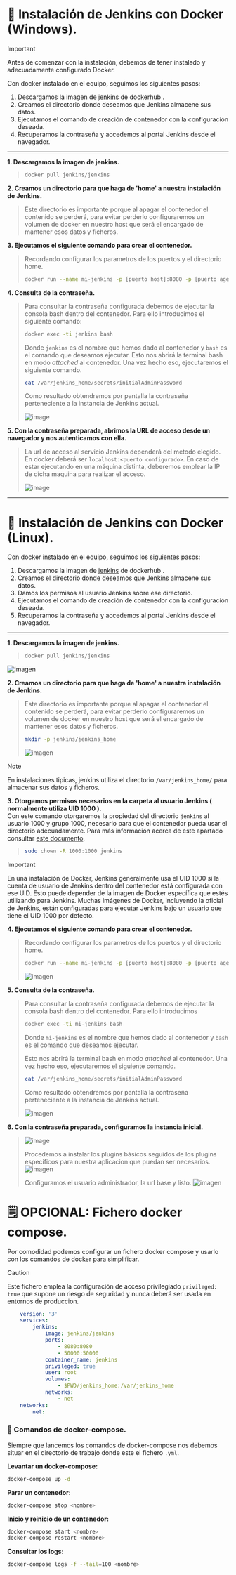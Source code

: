 # 📌 Instalación de Jenkins con Docker (Windows).
>[!IMPORTANT]
> Antes de comenzar con la instalación, debemos de tener instalado y adecuadamente configurado Docker.
       
Con docker instalado en el equipo, seguimos los siguientes pasos:
   1. Descargamos la imagen de [jenkins](https://hub.docker.com/r/jenkins/jenkins) de dockerhub .
   2. Creamos el directorio donde deseamos que Jenkins almacene sus datos.
   3. Ejecutamos el comando de creación de contenedor con la configuración deseada.
   4. Recuperamos la contraseña y accedemos al portal Jenkins desde el navegador.
          
---
           
**1. Descargamos la imagen de jenkins.**
>```bash
>docker pull jenkins/jenkins
>```
       
**2. Creamos un directorio para que haga de 'home' a nuestra instalación de Jenkins.**    
>Este directorio es importante porque al apagar el contenedor el contenido se perderá, para evitar perderlo configuraremos un volumen de docker en nuestro
>host que será el encargado de mantener esos datos y ficheros.
    
**3. Ejecutamos el siguiente comando para crear el contenedor.**    
>Recordando configurar los parametros de los puertos y el directorio home.
>```bash
>docker run --name mi-jenkins -p [puerto host]:8080 -p [puerto agente conexion host]:50000 -v [directorio home en host]:/var/jenkins_home jenkins/jenkins:latest
>```
    
**4. Consulta de la contraseña.**   
>Para consultar la contraseña configurada debemos de ejecutar la consola bash dentro del contenedor. Para ello introducimos el siguiente comando:
>```bash
>docker exec -ti jenkins bash
>```
>Donde `jenkins` es el nombre que hemos dado al contenedor y `bash` es el comando que deseamos ejecutar.
>Esto nos abrirá la terminal bash en modo _attached_ al contenedor. Una vez hecho eso, ejecutaremos el siguiente comando.
>```bash
>cat /var/jenkins_home/secrets/initialAdminPassword
>```
>Como resultado obtendremos por pantalla la contraseña perteneciente a la instancia de Jenkins actual.
>    
>![image](https://github.com/user-attachments/assets/cb066c53-7b60-4e25-ba95-e88b28a92342)
    
**5. Con la contraseña preparada, abrimos la URL de acceso desde un navegador y nos autenticamos con ella.**      
> La url de acceso al servicio Jenkins dependerá del metodo elegido. En docker deberá ser `localhost:<puerto configurado>`. En caso de estar ejecutando en una máquina distinta, deberemos emplear la IP de dicha maquina para realizar el acceso.
>    
>![image](https://github.com/user-attachments/assets/87056e14-61b0-4735-b662-f8ebc4f4a227)
    
---
    
# 📌 Instalación de Jenkins con Docker (Linux).
Con docker instalado en el equipo, seguimos los siguientes pasos:
   1. Descargamos la imagen de [jenkins](https://hub.docker.com/r/jenkins/jenkins) de dockerhub .
   2. Creamos el directorio donde deseamos que Jenkins almacene sus datos.
   3. Damos los permisos al usuario Jenkins sobre ese directorio.
   4. Ejecutamos el comando de creación de contenedor con la configuración deseada.
   5. Recuperamos la contraseña y accedemos al portal Jenkins desde el navegador.
    
--- 
    
**1. Descargamos la imagen de jenkins.**   
>```bash
>docker pull jenkins/jenkins
>```

![imagen](https://github.com/user-attachments/assets/9ad4c5aa-36fe-4094-a7be-a74e7730669e)
    
**2. Creamos un directorio para que haga de 'home' a nuestra instalación de Jenkins.**    
> Este directorio es importante porque al apagar el contenedor el contenido se perderá, para evitar perderlo configuraremos un volumen de docker en nuestro
>host que será el encargado de mantener esos datos y ficheros.
>```bash
>mkdir -p jenkins/jenkins_home
>```
>
>![imagen](https://github.com/user-attachments/assets/a3489a05-0579-4e6a-8a96-ce8f7f00c2be)

>[!NOTE]
>En instalaciones tipicas, jenkins utiliza el directorio `/var/jenkins_home/` para almacenar sus datos y ficheros.

**3. Otorgamos permisos necesarios en la carpeta al usuario Jenkins ( normalmente utiliza UID 1000 ).**   
Con este comando otorgaremos la propiedad del directorio `jenkins` al usuario 1000 y grupo 1000, necesario para que el contenedor pueda usar el directorio adecuadamente.
Para más información acerca de este apartado consultar [este documento](usuario-jenkins.md). 
>```bash
>sudo chown -R 1000:1000 jenkins
>```


     
>[!IMPORTANT]
>En una instalación de Docker, Jenkins generalmente usa el UID 1000 si la cuenta de usuario de Jenkins dentro del contenedor está configurada con ese UID. Esto puede depender de la imagen de Docker específica que estés utilizando para Jenkins. Muchas imágenes de Docker, incluyendo la oficial de Jenkins, están configuradas para ejecutar Jenkins bajo un usuario que tiene el UID 1000 por defecto.

**4. Ejecutamos el siguiente comando para crear el contenedor.**    
>Recordando configurar los parametros de los puertos y el directorio home.
>```bash
>docker run --name mi-jenkins -p [puerto host]:8080 -p [puerto agente conexion host]:50000 -v [directorio home en host]:/var/jenkins_home jenkins/jenkins:latest
>```
>   
>![imagen](https://github.com/user-attachments/assets/f110468e-a53a-4b0b-abc6-4e38a6a8a565)
    
    
**5. Consulta de la contraseña.**    
>Para consultar la contraseña configurada debemos de ejecutar la consola bash dentro del contenedor. Para ello introducimos
>```bash
>docker exec -ti mi-jenkins bash
>```
>Donde `mi-jenkins` es el nombre que hemos dado al contenedor y `bash` es el comando que deseamos ejecutar.
>    
>Esto nos abrirá la terminal bash en modo _attached_ al contenedor. Una vez hecho eso, ejecutaremos el siguiente comando.
>```bash
>cat /var/jenkins_home/secrets/initialAdminPassword
>```
>Como resultado obtendremos por pantalla la contraseña perteneciente a la instancia de Jenkins actual.
>    
>![imagen](https://github.com/user-attachments/assets/8fcf868b-62a0-4d90-b53a-4d2e4600a8ad)
        
**6. Con la contraseña preparada, configuramos la instancia inicial.**      
>    
>![image](https://github.com/user-attachments/assets/87056e14-61b0-4735-b662-f8ebc4f4a227)
>
> Procedemos a instalar los plugins básicos seguidos de los plugins especificos para nuestra aplicacion que puedan ser necesarios. 
> ![imagen](https://github.com/user-attachments/assets/d19e9460-a75c-45cd-b224-e977721208b7)
>
> Configuramos el usuario administrador, la url base y listo.
> ![imagen](https://github.com/user-attachments/assets/d1a91129-310f-4840-9f26-bbd32fe9e4cf)
   



# 🗒️ OPCIONAL: Fichero docker compose.
Por comodidad podemos configurar un fichero docker compose y usarlo con los comandos de docker para simplificar.

>[!CAUTION]
> Este fichero emplea la configuración de acceso privilegiado `privileged: true` que supone un riesgo de seguridad y nunca deberá ser usada en entornos de produccion.

```yml
    version: '3'
    services:
        jenkins:
            image: jenkins/jenkins 
            ports:
                - 8080:8080
                - 50000:50000
            container_name: jenkins
            privileged: true
            user: root
            volumes:
                - $PWD/jenkins_home:/var/jenkins_home 
            networks:
                - net
    networks:
        net: 
```

### 🔸 Comandos de docker-compose.
Siempre que lancemos los comandos de docker-compose nos debemos situar en el directorio de trabajo donde este el fichero `.yml`.

**Levantar un docker-compose:**
```bash
docker-compose up -d
```

**Parar un contenedor:**
```bash
docker-compose stop <nombre>
```

**Inicio y reinicio de un contenedor:**
```bash
docker-compose start <nombre>
docker-compose restart <nombre>
```

**Consultar los logs:**
```bash
docker-compose logs -f --tail=100 <nombre>
```
